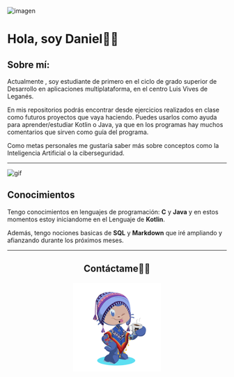 ![imagen](https://talently.tech/blog/wp-content/uploads/2022/02/%C2%BFQue-es-un-framework-en-programacion-scaled.jpg )

# Hola, soy Daniel✍🏼
## Sobre mí:
Actualmente , soy estudiante de primero en el ciclo de grado superior
de Desarrollo en aplicaciones multiplataforma, en el centro Luis Vives
de Leganés.

En mis repositorios podrás encontrar desde ejercicios realizados en 
clase como futuros proyectos que vaya haciendo. Puedes usarlos como
ayuda para aprender/estudiar Kotlin o Java, ya que en los programas hay muchos comentarios que sirven como guía del programa.

Como metas personales me gustaría saber más sobre conceptos como la 
Inteligencia Artificial o la ciberseguridad.


---

![gif](https://media1.giphy.com/media/L1R1tvI9svkIWwpVYr/giphy.gif?cid=ecf05e47umws0jsygroqh93nnn602quwccukxl8a198cwfug&rid=giphy.gif&ct=g)


## Conocimientos

Tengo conocimientos en lenguajes de programación: **C** y **Java** y
en estos momentos estoy iniciandome en  el Lenguaje de **Kotlin**.

 Además, tengo nociones basicas de **SQL** y **Markdown** que iré ampliando y afianzando durante los próximos meses.

 ---




 <h2><p align="center"> Contáctame👍🏼 </p></h2>


<p align="center">
<a href="https://github.com/DanielParin">
 <img src="./Images/octocat.jpg" width=40%/>
 </a>
</p>

